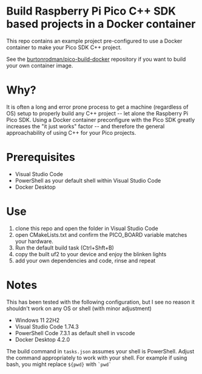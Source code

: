 # Build Raspberry Pi Pico C++ SDK based projects in a Docker container

This repo contains an example project pre-configured to use a Docker container to make your Pico SDK C++ project.

See the [burtonrodman/pico-build-docker](https://github.com/burtonrodman/pico-build-docker) repository if you want to build your own container image.

# Why?

It is often a long and error prone process to get a machine (regardless of OS) setup to properly build any C++ project -- let alone the Raspberry Pi Pico SDK.
Using a Docker container preconfigure with the Pico SDK greatly increases the "it just works" factor -- and therefore the general approachability of using C++ for your Pico projects.

# Prerequisites
- Visual Studio Code
- PowerShell as your default shell within Visual Studio Code
- Docker Desktop

# Use
1. clone this repo and open the folder in Visual Studio Code
2. open CMakeLists.txt and confirm the PICO_BOARD variable matches your hardware.
3. Run the default build task (Ctrl+Shft+B)
4. copy the built uf2 to your device and enjoy the blinken lights
5. add your own dependencies and code, rinse and repeat

# Notes
This has been tested with the following configuration, but I see no reason it shouldn't work on any OS or shell (with minor adjustment)
- Windows 11 22H2
- Visual Studio Code 1.74.3
- PowerShell Code 7.3.1 as default shell in vscode
- Docker Desktop 4.2.0

The build command in `tasks.json` assumes your shell is PowerShell.  Adjust the command appropriately to work with your shell.  For example if using bash, you might replace `${pwd}` with `` `pwd` ``